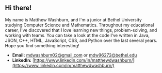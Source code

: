 ## Hi there!
My name is Matthew Washburn, and I'm a junior at Bethel University studying Computer Science and Mathematics. Throughout my educational career, I've discovered that I love learning new things, problem-solving, and working with teams. You can take a look at the code I've written in Java, JSON, C++, HTML, JavaScript, CSS, and Python over the last several years. Hope you find something interesting!

- **Email:** [mdwashburn02@gmail.com](mailto:mdwashburn02@gmail.com) or [mdw96272@bethel.edu](mailto:mdw96272@bethel.edu)
- **LinkedIn:** [https://www.linkedin.com/in/matthewdwashburn/](https://www.linkedin.com/in/matthewdwashburn/)
